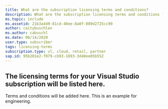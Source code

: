 ```yaml
---
title: What are the subscription licensing terms and conditions?
description: What are the subscription licensing terms and conditions for my Visual Studio subscription?
ms.topic: include
ms.assetid: 21b3a449-81cd-40ee-8a0f-089d2725cc90
author: caitybuschlen
ms.author: cabuschl
ms.date: 08/14/2020
user.type: subscriber
tags: licensing-terms
subscription.type: vl, cloud, retail, partner
sap.id: 95b201e2-f079-cb93-1693-3d40ee05b552
---
```


## The licensing terms for your Visual Studio subscription will be listed here. 

Terms and conditions will be added here. This is an example for engineering. 
